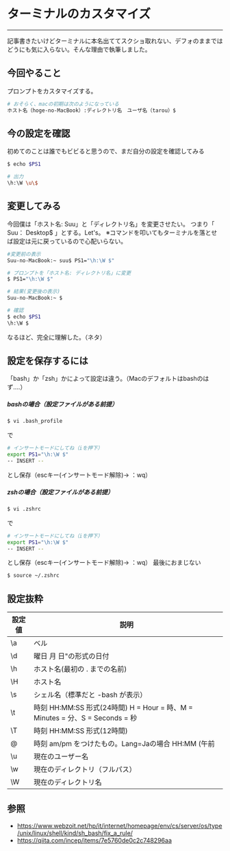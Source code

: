 # ターミナルのカスタマイズ
---
記事書きたいけどターミナルに本名出ててスクショ取れない、デフォのままではどうにも気に入らない。そんな理由で執筆しました。
## 今回やること
プロンプトをカスタマイズする。
```sh
# おそらく、macの初期は次のようになっている
ホスト名（hoge-no-MacBook）:ディレクトリ名　ユーザ名（tarou）$
```

## 今の設定を確認
初めてのことは誰でもビビると思うので、まだ自分の設定を確認してみる
```sh
$ echo $PS1

# 出力
\h:\W \u\$
```

## 変更してみる　
今回僕は「ホスト名: Suu」と「ディレクトリ名」を変更させたい。
つまり「 Suu： Desktop$ 」とする。Let's。
※コマンドを叩いてもターミナルを落とせば設定は元に戻っているので心配いらない。
```sh
#変更前の表示
Suu-no-MacBook:~ suu$ PS1="\h:\W $"

# プロンプトを「ホスト名: ディレクトリ名」に変更
$ PS1="\h:\W $"

# 結果(変更後の表示)
Suu-no-MacBook:~ $

# 確認
$ echo $PS1
\h:\W $
```
なるほど、完全に理解した。（ネタ）

## 設定を保存するには
「bash」か「zsh」かによって設定は違う。（Macのデフォルトはbashのはず....）
##### bashの場合（設定ファイルがある前提）
```sh
$ vi .bash_profile
```
で
```sh
# インサートモードにしてね（iを押下）
export PS1="\h:\W $"
-- INSERT --
```
とし保存（escキー(インサートモード解除)→ ：wq）

##### zshの場合（設定ファイルがある前提）
```sh
$ vi .zshrc
```
で
```sh
# インサートモードにしてね（iを押下）
export PS1="\h:\W $"
-- INSERT --
```
とし保存（escキー(インサートモード解除)→ ：wq）
最後におまじない
```sh
$ source ~/.zshrc
```
## 設定抜粋
| 設定値 | 説明 |
----|---- 
| \a | ベル |
| \d | 曜日 月 日"の形式の日付 |
| \h | ホスト名(最初の . までの名前) |
| \H | ホスト名 |
| \s | シェル名（標準だと -bash が表示） |
| \t | 時刻 HH:MM:SS 形式(24時間) H = Hour = 時、M = Minutes = 分、S = Seconds = 秒　|
| \T | 時刻 HH:MM:SS 形式(12時間) |
| \@ | 時刻 am/pm をつけたもの。Lang=Jaの場合 HH:MM (午前|午後)となる。 |
| \u | 現在のユーザー名 |
| \w | 現在のディレクトリ（フルパス） |
| \W | 現在のディレクトリ名 |

## 参照
- https://www.webzoit.net/hp/it/internet/homepage/env/cs/server/os/type/unix/linux/shell/kind/sh_bash/fix_a_rule/
- https://qiita.com/incep/items/7e5760de0c2c748296aa